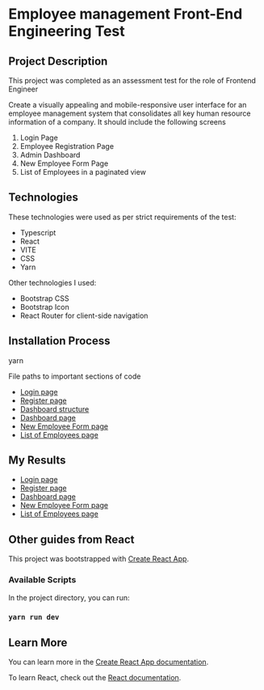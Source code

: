 # Employee management Front-End Engineering Test

## Project Description
This project was completed as an assessment test for the role of Frontend Engineer

Create a visually appealing and mobile-responsive user interface for an employee management system that consolidates all key human resource information of a company. It should include the following screens
1. Login Page
2. Employee Registration Page
3. Admin Dashboard
4. New Employee Form Page
5. List of Employees in a paginated view

## Technologies
These technologies were used as per strict requirements of the test:
* Typescript
* React
* VITE
* CSS
* Yarn

Other technologies I used: 
* Bootstrap CSS
* Bootstrap Icon
* React Router for client-side navigation

## Installation Process
   yarn

File paths to important sections of code
* [Login page](/src/pages/Auth/index.tsx)
* [Register page](/src/pages/Auth/Register.tsx)
* [Dashboard structure](/src/pages/Layout.tsx)
* [Dashboard page](/src/pages/Home.tsx)
* [New Employee Form page](/src/pages/)
* [List of Employees page](/src/pages/)


## My Results

* [Login page](/)
* [Register page](/signup)
* [Dashboard page](/dashboard)
* [New Employee Form page](/dashboard/create)
* [List of Employees page](/dashboard/view)

## Other guides from React

This project was bootstrapped with [Create React App](https://github.com/facebook/create-react-app).

### Available Scripts

In the project directory, you can run:

### `yarn run dev`

## Learn More

You can learn more in the [Create React App documentation](https://facebook.github.io/create-react-app/docs/getting-started).

To learn React, check out the [React documentation](https://reactjs.org/).